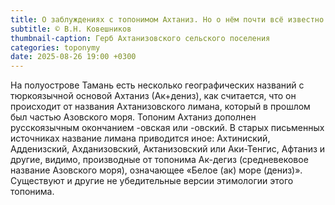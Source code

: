 ```yaml
---
title: О заблуждениях с топонимом Ахтаниз. Но о нём почти всё известно
subtitle: © В.Н. Ковешников
thumbnail-caption: Герб Ахтанизовского сельского поселения
categories: toponymy
date: 2025-08-26 19:00 +0300
---
```

На полуострове Тамань есть несколько географических названий с тюркоязычной основой Ахтаниз (Ак+дениз), как считается, что он происходит от названия Ахтанизовского лимана, который в прошлом был частью Азовского моря. Топоним Ахтаниз дополнен русскоязычным окончанием -овская или -овский. В старых письменных источниках название лимана приводится иное: Ахтиниский, Адденизский, Ахданизовский, Актанизовский или Аки-Тенгис, Афтаниз и другие, видимо, производные от топонима Ак-дегиз (средневековое название Азовского моря), означающее «Белое (ак) море (дениз)». Существуют и другие не убедительные версии этимологии этого топонима. 